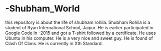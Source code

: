 # -Shubham_World
this repository is about the life of shubham rohila.
Shubham Rohila is a student of Ryan International School, Jaipur.
He is earlier participated in Google Code In -2015 and got a T-shirt followed by a certificate.
He uses Ubuntu in his computer.
He is a very nice and sweet guy.
He is found of Clash Of Clans.
He is currently in Xth Standard.

